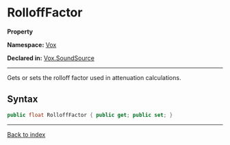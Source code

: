 # RolloffFactor

**Property**

**Namespace:** [Vox](Vox.md)

**Declared in:** [Vox.SoundSource](Vox.SoundSource.md)

------



Gets or sets the rolloff factor used in attenuation calculations.


## Syntax

```csharp
public float RolloffFactor { public get; public set; }
```

------

[Back to index](index.md)